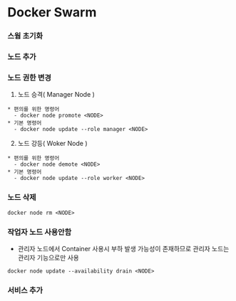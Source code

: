 # Docker Swarm

### 스웜 초기화

### 노드 추가

### 노드 권한 변경
1. 노드 승격( Manager Node )
```
* 편의를 위한 명령어
  - docker node promote <NODE>
* 기본 명령어
  - docker node update --role manager <NODE>
```
2. 노드 강등( Woker Node )
```
* 편의를 위한 명령어
  - docker node demote <NODE>
* 기본 명령어
  - docker node update --role worker <NODE>
```

### 노드 삭제
```
docker node rm <NODE>
```

### 작업자 노드 사용안함
- 관리자 노드에서 Container 사용시 부하 발생 가능성이 존재하므로 관리자 노드는 관리자 기능으로만 사용
```
docker node update --availability drain <NODE>
```

### 서비스 추가
